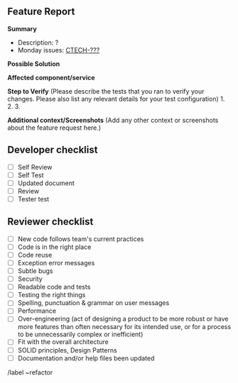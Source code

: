 ## Feature Report
**Summary**
* Description: ?
* Monday issues: [CTECH-???](https://akabot.monday.com/)

**Possible Solution**

**Affected component/service**

**Step to Verify**
(Please describe the tests that you ran to verify your changes. Please also list any relevant details for your test configuration)
1.
2.
3.

**Additional context/Screenshots**
(Add any other context or screenshots about the feature request here.)

## Developer checklist
* [ ]  Self Review
* [ ]  Self Test
* [ ]  Updated document
* [ ]  Review
* [ ]  Tester test

## Reviewer checklist
* [ ]  New code follows team's current practices
* [ ]  Code is in the right place
* [ ]  Code reuse
* [ ]  Exception error messages
* [ ]  Subtle bugs
* [ ]  Security
* [ ]  Readable code and tests
* [ ]  Testing the right things
* [ ]  Spelling, punctuation & grammar on user messages
* [ ]  Performance
* [ ]  Over-engineering (act of designing a product to be more robust or have more features than often necessary for its intended use, or for a process to be unnecessarily complex or inefficient)
* [ ]  Fit with the overall architecture
* [ ]  SOLID principles, Design Patterns
* [ ]  Documentation and/or help files been updated

/label ~refactor
